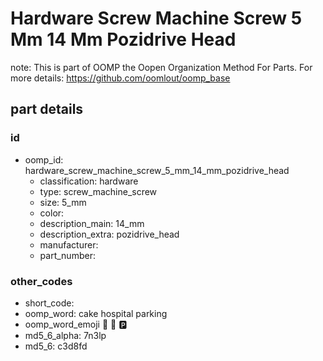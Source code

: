 # Hardware Screw Machine Screw 5 Mm 14 Mm Pozidrive Head  

note: This is part of OOMP the Oopen Organization Method For Parts. For more details: https://github.com/oomlout/oomp_base

##  part details





### id
* oomp_id: hardware_screw_machine_screw_5_mm_14_mm_pozidrive_head
  * classification: hardware
  * type: screw_machine_screw
  * size: 5_mm
  * color: 
  * description_main: 14_mm
  * description_extra: pozidrive_head
  * manufacturer: 
  * part_number: 

### other_codes
* short_code: 
* oomp_word: cake hospital parking
* oomp_word_emoji :cake: :hospital: :parking:
* md5_6_alpha: 7n3lp
* md5_6: c3d8fd
